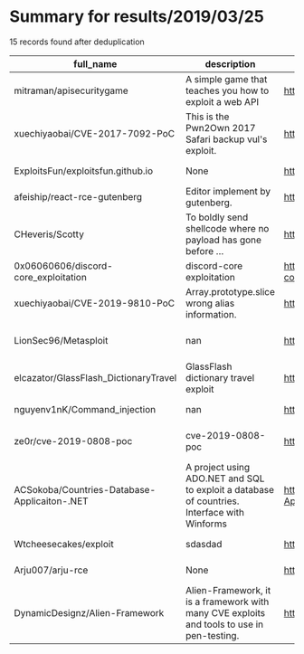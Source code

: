 
# Summary for results/2019/03/25
    
15 records found after deduplication

| full_name | description | html_url | matched_list | matched_count | pushed_at | size | stargazers_count | language | forks_count | vul_ids |
|----------------------------------------------|---------------------------------------------------------------------------------------------|-----------------------------------------------------------------|----------------------------------|-----------------|---------------------------|--------|--------------------|------------|---------------|-------------------|
| mitraman/apisecuritygame | A simple game that teaches you how to exploit a web API | https://github.com/mitraman/apisecuritygame | ['exploit'] | 1 | 2019-03-25 04:52:52+00:00 | 765 | 2 | JavaScript | 0 | [] |
| xuechiyaobai/CVE-2017-7092-PoC | This is the Pwn2Own 2017 Safari backup vul's exploit. | https://github.com/xuechiyaobai/CVE-2017-7092-PoC | ['cve poc', 'cve-2', 'exploit'] | 3 | 2019-03-25 02:38:06+00:00 | 3 | 116 | HTML | 28 | ['CVE-2017-7092'] |
| ExploitsFun/exploitsfun.github.io | None | https://github.com/ExploitsFun/exploitsfun.github.io | ['exploit'] | 1 | 2019-03-25 04:15:30+00:00 | 2 | 0 | HTML | 0 | [] |
| afeiship/react-rce-gutenberg | Editor implement by gutenberg. | https://github.com/afeiship/react-rce-gutenberg | ['rce'] | 1 | 2019-03-25 09:15:13+00:00 | 924 | 1 | JavaScript | 0 | [] |
| CHeveris/Scotty | To boldly send shellcode where no payload has gone before … | https://github.com/CHeveris/Scotty | ['shellcode'] | 1 | 2019-03-25 00:48:10+00:00 | 18 | 3 | PowerShell | 1 | [] |
| 0x06060606/discord-core_exploitation | discord-core exploitation | https://github.com/0x06060606/discord-core_exploitation | ['exploit'] | 1 | 2019-03-25 20:37:48+00:00 | 28 | 1 | JavaScript | 0 | [] |
| xuechiyaobai/CVE-2019-9810-PoC | Array.prototype.slice wrong alias information. | https://github.com/xuechiyaobai/CVE-2019-9810-PoC | ['cve poc', 'cve-2'] | 2 | 2019-03-25 02:41:43+00:00 | 2 | 68 | HTML | 14 | ['CVE-2019-9810'] |
| LionSec96/Metasploit | nan | https://github.com/LionSec96/Metasploit | ['metasploit module OR payload'] | 1 | 2019-03-25 04:08:45+00:00 | 6 | 0 | Shell | 0 | [] |
| elcazator/GlassFlash_DictionaryTravel | GlassFlash dictionary travel exploit | https://github.com/elcazator/GlassFlash_DictionaryTravel | ['exploit'] | 1 | 2019-03-25 09:07:00+00:00 | 2 | 0 | Python | 0 | [] |
| nguyenv1nK/Command_injection | nan | https://github.com/nguyenv1nK/Command_injection | ['command injection'] | 1 | 2019-03-25 09:14:00+00:00 | 71 | 0 | Python | 0 | [] |
| ze0r/cve-2019-0808-poc | cve-2019-0808-poc | https://github.com/ze0r/cve-2019-0808-poc | ['cve poc', 'cve-2'] | 2 | 2019-03-25 12:10:40+00:00 | 13050 | 42 | C++ | 20 | ['CVE-2019-0808'] |
| ACSokoba/Countries-Database-Applicaiton-.NET | A project using ADO.NET and SQL to exploit a database of countries. Interface with Winforms | https://github.com/ACSokoba/Countries-Database-Applicaiton-.NET | ['exploit'] | 1 | 2019-03-25 12:18:57+00:00 | 153 | 0 | C# | 0 | [] |
| Wtcheesecakes/exploit | sdasdad | https://github.com/Wtcheesecakes/exploit | ['exploit'] | 1 | 2019-03-25 14:35:23+00:00 | 27277 | 0 | Shell | 0 | [] |
| Arju007/arju-rce | None | https://github.com/Arju007/arju-rce | ['rce'] | 1 | 2019-03-25 17:43:54+00:00 | 1 | 0 | Python | 0 | [] |
| DynamicDesignz/Alien-Framework | Alien-Framework, it is a framework with many CVE exploits and tools to use in pen-testing. | https://github.com/DynamicDesignz/Alien-Framework | ['exploit'] | 1 | 2019-03-25 17:33:33+00:00 | 85 | 1 | Python | 0 | [] |
